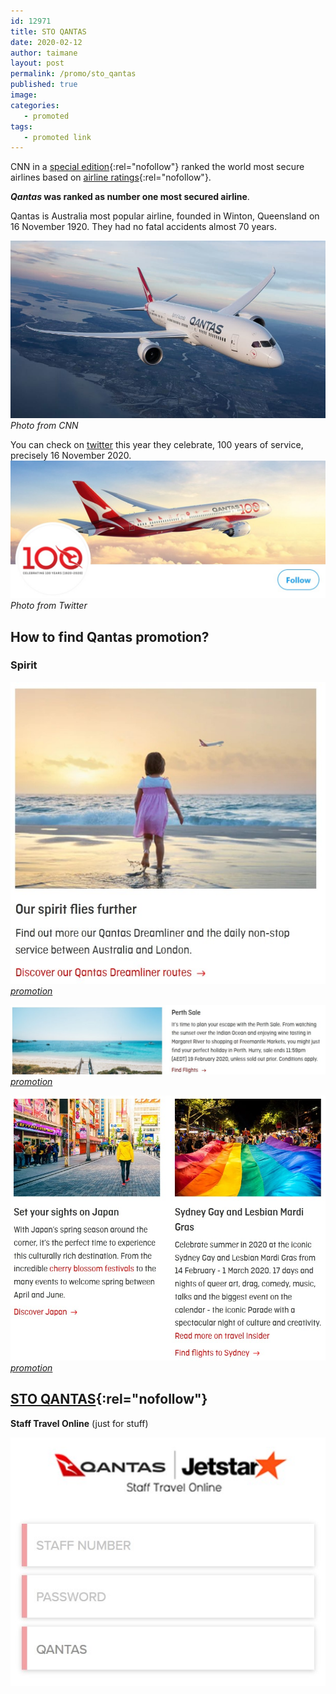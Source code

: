 ```yaml
---
id: 12971
title: STO QANTAS
date: 2020-02-12
author: taimane
layout: post
permalink: /promo/sto_qantas
published: true
image: 
categories: 
   - promoted
tags:
   - promoted link
---
```

CNN in a [special edition](https://edition.cnn.com/travel/article/worlds-safest-airlines-2020-airlineratings/index.html){:rel="nofollow"} ranked the world most secure airlines based on [airline ratings](https://www.airlineratings.com){:rel="nofollow"}.


**_Qantas_ was ranked as number one most secured airline**.

Qantas is Australia most popular airline, founded in Winton, Queensland on 16 November 1920. They had no fatal accidents almost 70 years.

![qantas plain](/wp-content/uploads/2020/02/qantas.jpg)
_Photo from CNN_

You can check on [twitter](https://twitter.com/Qantas) this year they celebrate, 100 years of service, precisely 16 November 2020.
![qantas twitter](/wp-content/uploads/2020/02/qantas.twitter.jpg)
_Photo from Twitter_

## How to find Qantas promotion?

### Spirit
![qantas spirit](/wp-content/uploads/2020/02/qantas.spirit.jpg)
[_promotion_](https://www.qantas.com/au/en/promotions/spirit.html)

![qantas perth](/wp-content/uploads/2020/02/qantas.perth.jpg)
[_promotion_](https://www.qantas.com/au/en/promotions/spirit.html)

![qantas japan](/wp-content/uploads/2020/02/qantas.japan.jpg)
[_promotion_](https://www.qantas.com/au/en/promotions/spirit.html)

## [STO QANTAS](https://sto.qantas.com){:rel="nofollow"} 
**Staff Travel Online**  (just for stuff)

![sto qantas](/wp-content/uploads/2020/02/sto.qantas.jpg)